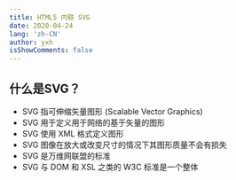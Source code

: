 ```yaml
---
title: HTML5 内联 SVG
date: 2020-04-24
lang: 'zh-CN'
author: yxh
isShowComments: false
---
```


## 什么是SVG？
- SVG 指可伸缩矢量图形 (Scalable Vector Graphics)
- SVG 用于定义用于网络的基于矢量的图形
- SVG 使用 XML 格式定义图形
- SVG 图像在放大或改变尺寸的情况下其图形质量不会有损失
- SVG 是万维网联盟的标准
- SVG 与 DOM 和 XSL 之类的 W3C 标准是一个整体